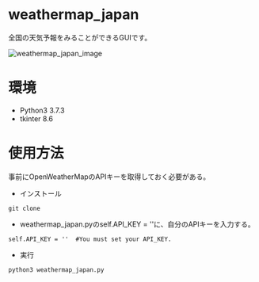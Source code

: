 # weathermap_japan

全国の天気予報をみることができるGUIです。

![weathermap_japan_image](https://user-images.githubusercontent.com/61465092/109960025-93b35000-7d2b-11eb-8aad-421c8bb2e756.png)

# 環境
* Python3 3.7.3
* tkinter 8.6

# 使用方法

事前にOpenWeatherMapのAPIキーを取得しておく必要がある。
* インストール
```
git clone 
```


* weathermap_japan.pyのself.API_KEY = ''に、自分のAPIキーを入力する。
```
self.API_KEY = ''  #You must set your API_KEY.
```

* 実行
```
python3 weathermap_japan.py
```
